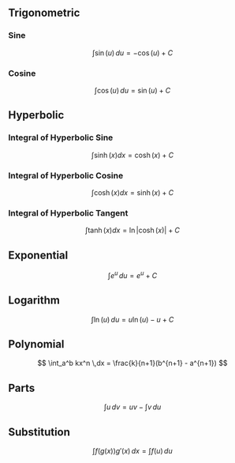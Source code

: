 ## Trigonometric
### Sine
$$
\int \sin(u) \,du = -\cos(u) + C  
$$

### Cosine
$$ 
\int \cos(u) \,du = \sin(u) + C
$$

## Hyperbolic
### Integral of Hyperbolic Sine
$$ \int \sinh (x) dx = \cosh (x) + C $$

### Integral of Hyperbolic Cosine
$$ \int \cosh (x) dx = \sinh (x) + C $$

### Integral of Hyperbolic Tangent
$$ \int \tanh (x) dx = \ln|\cosh (x)| + C $$


## Exponential
$$
\int e^u \,du = e^u + C
$$

## Logarithm
$$
\int \ln(u) \,du = u\ln(u) - u + C
$$ 

## Polynomial
$$
\int_a^b kx^n \,dx = \frac{k}{n+1}(b^{n+1} - a^{n+1}) 
$$

## Parts
$$
\int u\,dv = uv - \int v\,du
$$

## Substitution  
$$
\int f(g(x))g'(x) \,dx = \int f(u) \,du
$$